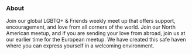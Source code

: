 <h3 id="about">About</h3>
<p>Join our global LGBTQ+ &amp; Friends weekly meet up that offers support, encouragement, and love from all corners of the world. Join our North American meetup, and if you are sending your love from abroad, join us at our earlier time for the European meetup. We have created this safe haven where you can express yourself in a welcoming environment.</p>
<div class="encase">
	<!--<button class="collapsible" id="chris" data-parent="chris" data-child="chris-child">Chris</button>
		<div id="test-child" class="innertext" data-parent="test">
			<br>
			<img src='/assets/img/chris0.jpg' onmouseover="this.src='/assets/img/chris1.jpg';" onmouseout="this.src='/assets/img/test0.jpg';" width="100px" height="100px" class="floating"/>
			<p id="aboutchris" data-parent="chris">Description.</p>
		</div>
	<button class="collapsible" id="lunar" data-parent="lunar" data-child="lunar-child">Chris</button>
		<div id="test-child" class="innertext" data-parent="test">
			<br>
			<img src='/assets/img/lunar0.jpg' onmouseover="this.src='/assets/img/lunar1.jpg';" onmouseout="this.src='/assets/img/test0.jpg';" width="100px" height="100px" class="floating"/>
			<p id="aboutchris" data-parent="chris">Description.</p>
		</div>
	<!--<button class="collapsible" id="test" data-parent="test" data-child="test-child">Test</button>
		<div id="test-child" class="innertext" data-parent="test">
			<br>
			<img src='/assets/img/test0.jpg' onmouseover="this.src='/assets/img/test1.jpg';" onmouseout="this.src='/assets/img/test0.jpg';" width="100px" height="100px" class="floating"/>
			<p id="abouttest" data-parent="test">Description goes here. Lorem ipsum dolor sit amet, consectetur adipiscing elit. Nullam faucibus vestibulum felis quis tincidunt. Nullam et bibendum velit, sed venenatis quam. Nullam et scelerisque magna, at semper est. Vivamus nec nisi rutrum, sodales sapien vitae, sagittis erat. Quisque tempor nisi ut ex sodales, sit amet volutpat risus consectetur. Duis eu massa et quam convallis sagittis et maximus nisi. In vitae augue ullamcorper, condimentum nunc non, mattis libero. Morbi consequat, orci a placerat euismod, sem nisl vehicula risus, vitae volutpat enim ex non risus. Nullam gravida ligula nec nisi placerat luctus. Vestibulum porttitor tortor a eros semper, ut vulputate libero malesuada. Cras dictum consequat nisl, a ullamcorper enim mollis eget. Aenean id sem purus. Nam in elit interdum, vulputate nisl sit amet, gravida lorem. Mauris porttitor condimentum mauris sed mattis.</p>
		</div><!---->
</div>
<script src="/assets/js/collapsible.js"></script>
